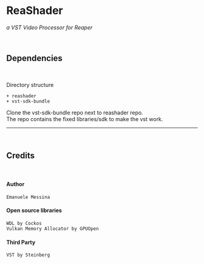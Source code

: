 # ReaShader

_a VST Video Processor for Reaper_

<br>

## Dependencies

<br>

Directory structure

```
+ reashader
+ vst-sdk-bundle
```

Clone the vst-sdk-bundle repo next to reashader repo.
<br>
The repo contains the fixed libraries/sdk to make the vst work.

---

<br>

## Credits

<br>

#### Author
    
    Emanuele Messina

#### Open source libraries

    WDL by Cockos
    Vulkan Memory Allocator by GPUOpen

#### Third Party 

    VST by Steinberg
